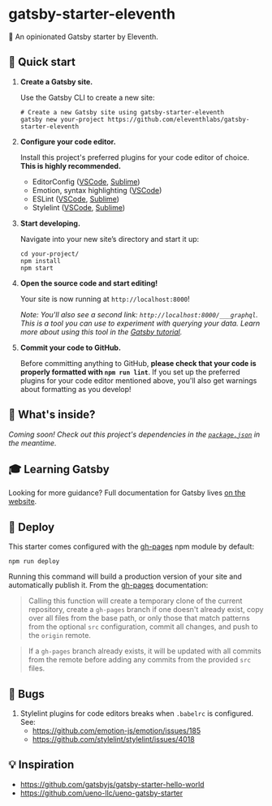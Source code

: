 # gatsby-starter-eleventh

🌱 An opinionated Gatsby starter by Eleventh.

## 🚀 Quick start

1.  **Create a Gatsby site.**

    Use the Gatsby CLI to create a new site:

    ```shell
    # Create a new Gatsby site using gatsby-starter-eleventh
    gatsby new your-project https://github.com/eleventhlabs/gatsby-starter-eleventh
    ```

1. **Configure your code editor.**

    Install this project's preferred plugins for your code editor of choice. **This is highly recommended.**

    - EditorConfig ([VSCode](https://marketplace.visualstudio.com/items?itemName=EditorConfig.EditorConfig), [Sublime](https://packagecontrol.io/packages/EditorConfig))
    - Emotion, syntax highlighting ([VSCode](https://marketplace.visualstudio.com/items?itemName=jpoissonnier.vscode-styled-components))
    - ESLint ([VSCode](https://marketplace.visualstudio.com/items?itemName=dbaeumer.vscode-eslint), [Sublime](https://packagecontrol.io/packages/SublimeLinter-eslint))
    - Stylelint ([VSCode](https://marketplace.visualstudio.com/items?itemName=shinnn.stylelint), [Sublime](https://packagecontrol.io/packages/SublimeLinter-stylelint))

1.  **Start developing.**

    Navigate into your new site’s directory and start it up:

    ```shell
    cd your-project/
    npm install
    npm start
    ```

1.  **Open the source code and start editing!**

    Your site is now running at `http://localhost:8000`!

    _Note: You'll also see a second link: _`http://localhost:8000/___graphql`_. This is a tool you can use to experiment with querying your data. Learn more about using this tool in the [Gatsby tutorial](https://www.gatsbyjs.org/tutorial/part-five/#introducing-graphiql)._

1.  **Commit your code to GitHub.**

    Before committing anything to GitHub, **please check that your code is properly formatted with `npm run lint`**. If you set up the preferred plugins for your code editor mentioned above, you'll also get warnings about formatting as you develop!

## 🧐 What's inside?

*Coming soon! Check out this project's dependencies in the [`package.json`](package.json) in the meantime.*

## 🎓 Learning Gatsby

Looking for more guidance? Full documentation for Gatsby lives [on the website](https://www.gatsbyjs.org/).

## 💫 Deploy

This starter comes configured with the [gh-pages](https://www.npmjs.com/package/gh-pages) npm module by default:

```shell
npm run deploy
```

Running this command will build a production version of your site and automatically publish it. From the [gh-pages](https://www.npmjs.com/package/gh-pages) documentation:

> Calling this function will create a temporary clone of the current repository, create a `gh-pages` branch if one doesn't already exist, copy over all files from the base path, or only those that match patterns from the optional `src` configuration, commit all changes, and push to the `origin` remote.

> If a `gh-pages` branch already exists, it will be updated with all commits from the remote before adding any commits from the provided `src` files.

## 🐛 Bugs

1.  Stylelint plugins for code editors breaks when `.babelrc` is configured. See:
    - https://github.com/emotion-js/emotion/issues/185
    - https://github.com/stylelint/stylelint/issues/4018

## 💡 Inspiration

- https://github.com/gatsbyjs/gatsby-starter-hello-world
- https://github.com/ueno-llc/ueno-gatsby-starter
